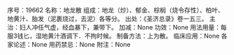 序号：19662
名称：地龙散
组成：地龙（炒）、郁金、棕榈（烧令存性）、柏叶、地黄汁、胎发（泥裹烧过，去泥）各等分。
出处：《圣济总录》卷一五三。
主治：妇人冲任气虚，经血暴下，兼带下。
加减：None
功效：None
用法用量：每服3钱匕，湿地黄汁酒调下．不拘时候。
制备方法：上为散。
临床应用：None
各家论述：None
用药禁忌：None
附注：None
